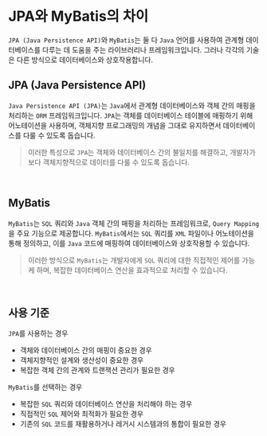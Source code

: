 # JPA와 MyBatis의 차이

`JPA (Java Persistence API)`와 `MyBatis`는 둘 다 `Java` 언어를 사용하여 관계형 데이터베이스를 다루는 데 도움을 주는 라이브러리나 프레임워크입니다. 그러나 각각의 기술은 다른 방식으로 데이터베이스와 상호작용합니다.
&nbsp;

## JPA (Java Persistence API)

`Java Persistence API (JPA)`는 `Java`에서 관계형 데이터베이스와 객체 간의 매핑을 처리하는 `ORM` 프레임워크입니다. `JPA`는 객체를 데이터베이스 테이블에 매핑하기 위해 어노테이션을 사용하며, 객체지향 프로그래밍의 개념을 그대로 유지하면서 데이터베이스를 다룰 수 있도록 돕습니다.
> 이러한 특성으로 `JPA`는 객체와 데이터베이스 간의 불일치를 해결하고, 개발자가 보다 객체지향적으로 데이터를 다룰 수 있도록 돕습니다.

&nbsp;

## MyBatis

`MyBatis`는 `SQL` 쿼리와 `Java` 객체 간의 매핑을 처리하는 프레임워크로, `Query Mapping`을 주요 기능으로 제공합니다. `MyBatis`에서는 `SQL` 쿼리를 `XML` 파일이나 어노테이션을 통해 정의하고, 이를 `Java` 코드에 매핑하여 데이터베이스와 상호작용할 수 있습니다.
>이러한 방식으로 `MyBatis`는 개발자에게 `SQL` 쿼리에 대한 직접적인 제어를 가능케 하며, 복잡한 데이터베이스 연산을 효과적으로 처리할 수 있습니다.

&nbsp;

## 사용 기준

`JPA`를 사용하는 경우

- 객체와 데이터베이스 간의 매핑이 중요한 경우
- 객체지향적인 설계와 생산성이 중요한 경우
- 복잡한 객체 간의 관계와 트랜잭션 관리가 필요한 경우

`MyBatis`를 선택하는 경우

- 복잡한 `SQL` 쿼리와 데이터베이스 연산을 처리해야 하는 경우
- 직접적인 `SQL` 제어와 최적화가 필요한 경우
- 기존의 `SQL` 코드를 재활용하거나 레거시 시스템과의 통합이 필요한 경우
